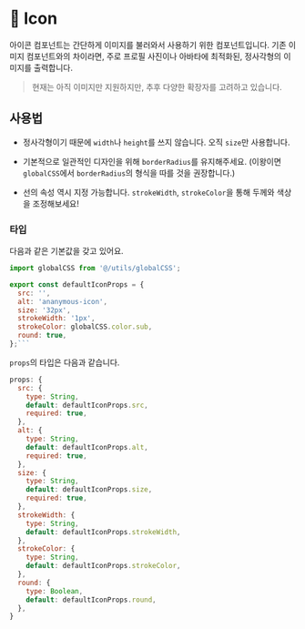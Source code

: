 # 🫥 Icon

아이콘 컴포넌트는 간단하게 이미지를 불러와서 사용하기 위한 컴포넌트입니다.
기존 이미지 컴포넌트와의 차이라면, 주로 프로필 사진이나 아바타에 최적화된, 정사각형의 이미지를 출력합니다.

> 현재는 아직 이미지만 지원하지만, 추후 다양한 확장자를 고려하고 있습니다.

## 사용법

- 정사각형이기 때문에 `width`나 `height`를 쓰지 않습니다. 오직 `size`만 사용합니다.

- 기본적으로 일관적인 디자인을 위해 `borderRadius`를 유지해주세요. (이왕이면 `globalCSS`에서 `borderRadius`의 형식을 따를 것을 권장합니다.)

- 선의 속성 역시 지정 가능합니다. `strokeWidth`, `strokeColor`을 통해 두께와 색상을 조정해보세요!

### 타입

다음과 같은 기본값을 갖고 있어요.

````js
import globalCSS from '@/utils/globalCSS';

export const defaultIconProps = {
  src: '',
  alt: 'ananymous-icon',
  size: '32px',
  strokeWidth: '1px',
  strokeColor: globalCSS.color.sub,
  round: true,
};```
````

`props`의 타입은 다음과 같습니다.

```js
props: {
  src: {
    type: String,
    default: defaultIconProps.src,
    required: true,
  },
  alt: {
    type: String,
    default: defaultIconProps.alt,
    required: true,
  },
  size: {
    type: String,
    default: defaultIconProps.size,
    required: true,
  },
  strokeWidth: {
    type: String,
    default: defaultIconProps.strokeWidth,
  },
  strokeColor: {
    type: String,
    default: defaultIconProps.strokeColor,
  },
  round: {
    type: Boolean,
    default: defaultIconProps.round,
  },
}
```
